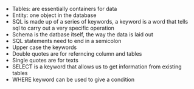 - Tables: are essentially containers for data
- Entity: one object in the database
- SQL is made up of a series of keywords, a keyword is a word that tells sql to carry out a 
  very specific operation
- Schema is the datbase itself, the way the data is laid out
- SQL statements need to end in a semicolon
- Upper case the keywords
- Double quotes are for referncing column and tables
- Single quotes are for texts
- SELECT is a keyword that allows us to get information from existing tables
- WHERE keyword can be used to give a condition